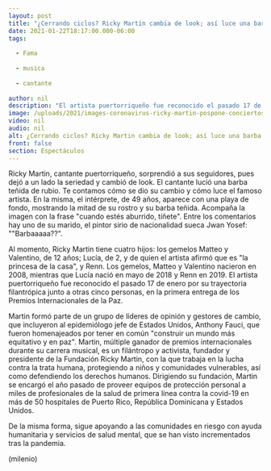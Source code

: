 ```yaml
---
layout: post
title: "¿Cerrando ciclos? Ricky Martin cambia de look; así luce una barba distinta"
date: 2021-01-22T18:17:00.000-06:00
tags:
  
  - Fama
  
  - musica
  
  - cantante
  
author: nil
description: "El artista puertorriqueño fue reconocido el pasado 17 de enero por su trayectoria filantrópica junto a otras cinco personas, en la primera entrega de los Premios Internacionales de la Paz."
image: /uploads/2021/images-coronavirus-ricky-martin-pospone-conciertos_1_46_956_596.jpg
video: nil
audio: nil
alt: ¿Cerrando ciclos? Ricky Martin cambia de look; así luce una barba distinta
front: false
section: Espectáculos
---
```


Ricky Martin, cantante puertorriqueño, sorprendió a sus seguidores, pues dejó a un lado la seriedad y cambió de look. El cantante lució una barba teñida de rubio. Te contamos cómo se dio su cambio y cómo luce el famoso artista.  En la misma, el intérprete, de 49 años, aparece con una playa de fondo, mostrando la mitad de su rostro y su barba teñida. Acompaña la imagen con la frase "cuando estés aburrido, tíñete". Entre los comentarios hay uno de su marido, el pintor sirio de nacionalidad sueca Jwan Yosef: ""Barbaaaaa??". 

Al momento, Ricky Martin tiene cuatro hijos: los gemelos Matteo y Valentino, de 12 años; Lucía, de 2, y de quien el artista afirmó que es "la princesa de la casa", y Renn. Los gemelos, Matteo y Valentino nacieron en 2008, mientras que Lucía nació en mayo de 2018 y Renn en 2019. El artista puertorriqueño fue reconocido el pasado 17 de enero por su trayectoria filantrópica junto a otras cinco personas, en la primera entrega de los Premios Internacionales de la Paz. 

Martin formó parte de un grupo de líderes de opinión y gestores de cambio, que incluyeron al epidemiólogo jefe de Estados Unidos, Anthony Fauci, que fueron homenajeados por tener en común "construir un mundo más equitativo y en paz". Martin, múltiple ganador de premios internacionales durante su carrera musical, es un filántropo y activista, fundador y presidente de la Fundación Ricky Martin, con la que trabaja en la lucha contra la trata humana, protegiendo a niños y comunidades vulnerables, así como defendiendo los derechos humanos. Dirigiendo su fundación, Martin se encargó el año pasado de proveer equipos de protección personal a miles de profesionales de la salud de primera línea contra la covid-19 en más de 50 hospitales de Puerto Rico, República Dominicana y Estados Unidos. 

De la misma forma, sigue apoyando a las comunidades en riesgo con ayuda humanitaria y servicios de salud mental, que se han visto incrementados tras la pandemia. 

(milenio)